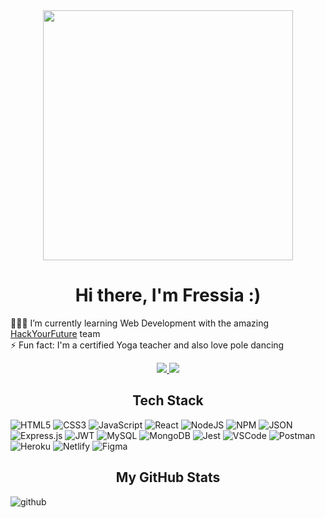 <div align="center">
  <img src="https://i.giphy.com/media/v1.Y2lkPTc5MGI3NjExbGU2bjF4Z2k1emE5NGVnbDEzMno4Z2V1dGtxMXVldXA0dXB3bzhmaiZlcD12MV9pbnRlcm5hbF9naWZfYnlfaWQmY3Q9cw/jzuSsejVh8EYRfdOTz/giphy.gif" width="400"/>
</div>

<h1 align="center">Hi there, I'm Fressia :)</h1>

👩🏻‍💻 I’m currently learning Web Development with the amazing <a href="https://github.com/HackYourFuture" target="_blank">HackYourFuture</a> team<br>
⚡ Fun fact: I'm a certified Yoga teacher and also love pole dancing<br>

<div align="center">
  <a href="mailto:fressiabarrios2@gmail.com">
  <img src="https://img.shields.io/badge/Gmail-D14836?style=for-the-badge&logo=gmail&logoColor=white" target="_blank"/>
  </a>
  <a href="https://www.linkedin.com/in/fressiabarrios/">
    <img src="https://img.shields.io/badge/LinkedIn-0077B5?style=for-the-badge&logo=linkedin&logoColor=white" target="_blank"/>
  </a>
</div>

<h2 align="center">Tech Stack</h2>

![HTML5](https://img.shields.io/badge/HTML5-E34F26?style=for-the-badge&logo=html5&logoColor=white) ![CSS3](https://img.shields.io/badge/CSS3-1572B6?style=for-the-badge&logo=css3&logoColor=white) ![JavaScript](https://img.shields.io/badge/JavaScript-323330?style=for-the-badge&logo=javascript&logoColor=F7DF1E) ![React](https://img.shields.io/badge/React-20232A?style=for-the-badge&logo=react&logoColor=61DAFB) ![NodeJS](https://img.shields.io/badge/Node%20js-339933?style=for-the-badge&logo=nodedotjs&logoColor=white) ![NPM](https://img.shields.io/badge/npm-CB3837?style=for-the-badge&logo=npm&logoColor=white) ![JSON](https://img.shields.io/badge/json-5E5C5C?style=for-the-badge&logo=json&logoColor=white) ![Express.js](https://img.shields.io/badge/Express%20js-000000?style=for-the-badge&logo=express&logoColor=white) ![JWT](https://img.shields.io/badge/JWT-000000?style=for-the-badge&logo=JSON%20web%20tokens&logoColor=white) ![MySQL](https://img.shields.io/badge/MySQL-005C84?style=for-the-badge&logo=mysql&logoColor=white) ![MongoDB](https://img.shields.io/badge/MongoDB-4EA94B?style=for-the-badge&logo=mongodb&logoColor=white) ![Jest](https://img.shields.io/badge/-jest-%23C21325?style=for-the-badge&logo=jest&logoColor=white) ![VSCode](https://img.shields.io/badge/VSCode-0078D4?style=for-the-badge&logo=visual%20studio%20code&logoColor=white) ![Postman](https://img.shields.io/badge/Postman-FF6C37?style=for-the-badge&logo=postman&logoColor=white) ![Heroku](https://img.shields.io/badge/Heroku-430098?style=for-the-badge&logo=heroku&logoColor=white) ![Netlify](https://img.shields.io/badge/Netlify-00C7B7?style=for-the-badge&logo=netlify&logoColor=white) ![Figma](https://img.shields.io/badge/figma-%23F24E1E.svg?style=for-the-badge&logo=figma&logoColor=white)
 
<h2 align="center">My GitHub Stats</h2>

![github](https://awesome-github-stats.azurewebsites.net/user-stats/barrios2?cardType=github&theme=tokyonight)

<!-- 
🔭 I’m currently working on ...
👯 I’m looking to collaborate on ...
🤔 I’m looking for help with ...
💬 Ask me about ...
 -->



